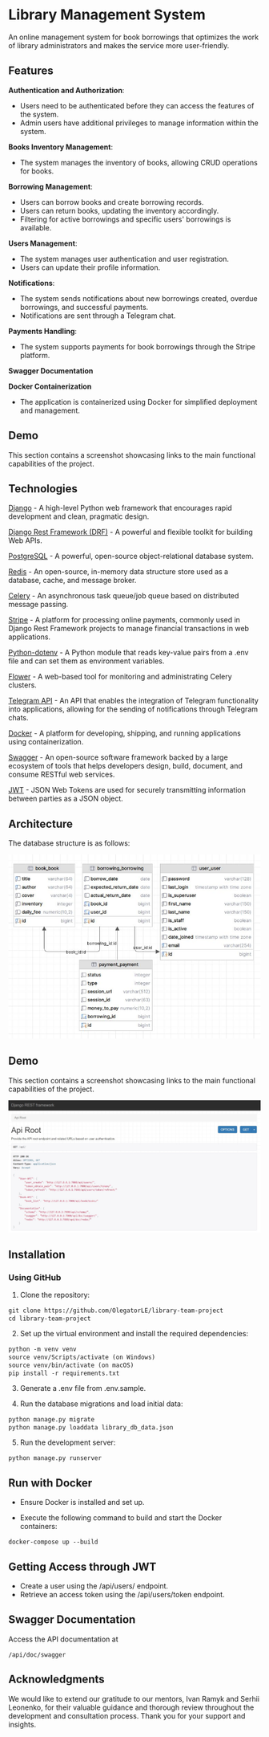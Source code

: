 # Library Management System

An online management system for book borrowings that optimizes the work of library administrators and makes the service more user-friendly.

## Features

**Authentication and Authorization**:

* Users need to be authenticated before they can access the features of the system.
* Admin users have additional privileges to manage information within the system.

**Books Inventory Management**:

* The system manages the inventory of books, allowing CRUD operations for books.

**Borrowing Management**:

* Users can borrow books and create borrowing records.
* Users can return books, updating the inventory accordingly.
* Filtering for active borrowings and specific users' borrowings is available.

**Users Management**:

* The system manages user authentication and user registration.
* Users can update their profile information.

**Notifications**:

* The system sends notifications about new borrowings created, overdue borrowings, and successful payments.
* Notifications are sent through a Telegram chat.

**Payments Handling**:

* The system supports payments for book borrowings through the Stripe platform.

**Swagger Documentation**

**Docker Containerization**

* The application is containerized using Docker for simplified deployment and management.

## Demo

This section contains a screenshot showcasing links to the main functional capabilities of the project.


## Technologies

[Django](https://docs.djangoproject.com/en/4.2/) - A high-level Python web framework that encourages rapid development and clean, pragmatic design.

[Django Rest Framework (DRF)](https://www.django-rest-framework.org/) - A powerful and flexible toolkit for building Web APIs.

[PostgreSQL](https://www.postgresql.org/docs/) - A powerful, open-source object-relational database system.

[Redis](https://redis.io/documentation) - An open-source, in-memory data structure store used as a database, cache, and message broker.

[Celery](https://docs.celeryproject.org/en/stable/) - An asynchronous task queue/job queue based on distributed message passing.

[Stripe](https://stripe.com/docs) - A platform for processing online payments, commonly used in Django Rest Framework projects to manage financial transactions in web applications.

[Python-dotenv](https://pypi.org/project/python-dotenv/) - A Python module that reads key-value pairs from a .env file and can set them as environment variables.

[Flower](https://flower.dev/docs/) - A web-based tool for monitoring and administrating Celery clusters.

[Telegram API](https://core.telegram.org/bots/api) - An API that enables the integration of Telegram functionality into applications, allowing for the sending of notifications through Telegram chats.

[Docker](https://docs.docker.com/) - A platform for developing, shipping, and running applications using containerization.

[Swagger](https://swagger.io/docs/) - An open-source software framework backed by a large ecosystem of tools that helps developers design, build, document, and consume RESTful web services.

[JWT](https://jwt.io/introduction/) - JSON Web Tokens are used for securely transmitting information between parties as a JSON object.

## Architecture

The database structure is as follows:

![Db structure](demo/library_db.jpg)

## Demo

This section contains a screenshot showcasing links to the main functional capabilities of the project.

![library_api](demo/library_api.jpg)


## Installation

### Using GitHub

1. Clone the repository:

```shell
git clone https://github.com/OlegatorLE/library-team-project
cd library-team-project
```

2. Set up the virtual environment and install the required dependencies:

```shell
python -m venv venv
source venv/Scripts/activate (on Windows)
source venv/bin/activate (on macOS)
pip install -r requirements.txt
```

3. Generate a .env file from .env.sample.


4. Run the database migrations and load initial data:

```shell
python manage.py migrate
python manage.py loaddata library_db_data.json
```

5. Run the development server:
```shell
python manage.py runserver
```
## Run with Docker
* Ensure Docker is installed and set up.

* Execute the following command to build and start the Docker containers:

```shell
docker-compose up --build
```

## Getting Access through JWT
* Create a user using the /api/users/ endpoint.
* Retrieve an access token using the /api/users/token endpoint.


## Swagger Documentation
Access the API documentation at 

```shell
/api/doc/swagger
```

## Acknowledgments

We would like to extend our gratitude to our mentors, Ivan Ramyk and Serhii Leonenko, for their valuable guidance and thorough review throughout the development and consultation process. Thank you for your support and insights.
